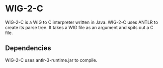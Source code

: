 WIG-2-C
=======

WIG-2-C is a WIG to C interpreter written in Java. WIG-2-C uses ANTLR to create its parse tree. It takes a WIG file as an argument and spits out a C file.

Dependencies
------------
WIG-2-C uses antlr-3-runtime.jar to compile.


